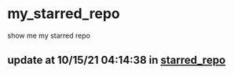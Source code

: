 # my_starred_repo
show me my starred repo

update at 10/15/21 04:14:38 in [starred_repo](./index.html)
---

